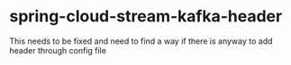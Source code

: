 # spring-cloud-stream-kafka-header

This needs to be fixed and need to find a way if there is anyway to add header through config file

